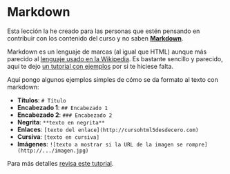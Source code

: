# Markdown

Esta lección la he creado para las personas que estén pensando en contribuir con los contenido del curso y no saben [**Markdown**](https://es.wikipedia.org/wiki/Markdown).

Markdown es un lenguaje de marcas (al igual que HTML) aunque más parecido al [lenguaje usado en la Wikipedia](https://en.wikipedia.org/wiki/Help:Wiki_markup). Es bastante sencillo y parecido, aquí te dejo [un tutorial con ejemplos](https://guides.github.com/features/mastering-markdown/#examples) por si te hiciese falta.

Aquí pongo algunos ejemplos simples de cómo se da formato al texto con markdown:
* **Títulos**: ```# Título```
* **Encabezado 1**: ```## Encabezado 1```
* **Encabezado 2**: ```### Encabezado 2```
* **Negrita**: ```**texto en negrita**```
* **Enlaces**: ```[texto del enlace](http://cursohtml5desdecero.com)```
* **Cursiva**: ```[texto en cursiva]```
* **Imágenes**: ```![texto a mostrar si la URL de la imagen se rompre](http://.../imagen.jpg)```

Para más detalles [revisa este tutorial](https://guides.github.com/features/mastering-markdown/#examples).
